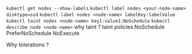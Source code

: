 ```kubectl get nodes --show-labels```
```kubectl label nodes <your-node-name> disktype=ssd```
```kubectl label nodes <node-name> labelKey:labelValue```
```kubectl taint nodes <node-name> key1:value1:NoSchedule```
```kubectl describe node <node-name>```
why taint ?
taint policies 
    NoSchedule
    PreferNoSchedule
    NoExecute

Why tolerations ?


